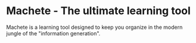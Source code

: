 # Machete - The ultimate learning tool

Machete is a learning tool designed to keep you organize in the modern jungle of the "information generation".
